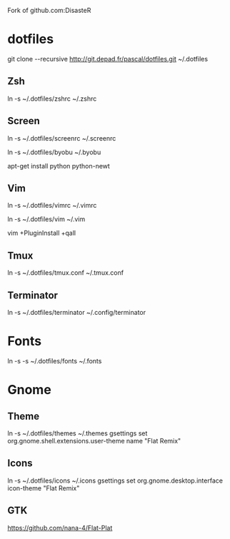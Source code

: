 Fork of github.com:DisasteR

# dotfiles
git clone --recursive http://git.depad.fr/pascal/dotfiles.git ~/.dotfiles

## Zsh
ln -s ~/.dotfiles/zshrc ~/.zshrc

## Screen
ln -s ~/.dotfiles/screenrc ~/.screenrc

ln -s ~/.dotfiles/byobu ~/.byobu

apt-get install python python-newt

## Vim
ln -s ~/.dotfiles/vimrc ~/.vimrc

ln -s ~/.dotfiles/vim ~/.vim

vim +PluginInstall +qall

## Tmux
ln -s ~/.dotfiles/tmux.conf ~/.tmux.conf

## Terminator
ln -s ~/.dotfiles/terminator ~/.config/terminator

# Fonts
ln -s -s ~/.dotfiles/fonts ~/.fonts

# Gnome

## Theme

ln -s ~/.dotfiles/themes ~/.themes
gsettings set org.gnome.shell.extensions.user-theme name "Flat Remix"

## Icons

ln -s ~/.dotfiles/icons ~/.icons
gsettings set org.gnome.desktop.interface icon-theme "Flat Remix"

## GTK

https://github.com/nana-4/Flat-Plat
